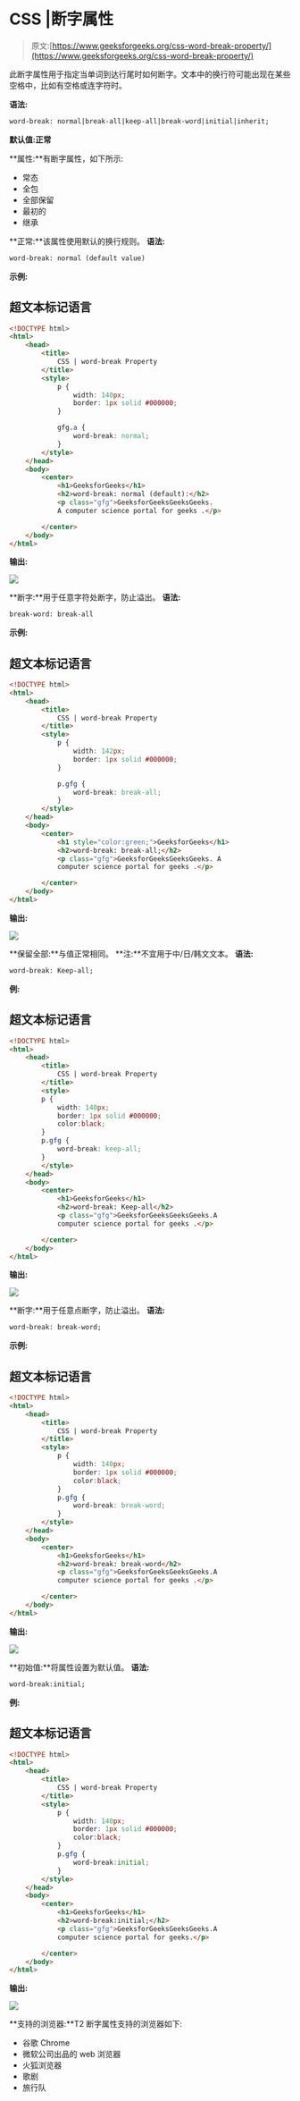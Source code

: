 # CSS |断字属性

> 原文:[https://www.geeksforgeeks.org/css-word-break-property/](https://www.geeksforgeeks.org/css-word-break-property/)

此断字属性用于指定当单词到达行尾时如何断字。文本中的换行符可能出现在某些空格中，比如有空格或连字符时。

**语法:**

```html
word-break: normal|break-all|keep-all|break-word|initial|inherit;
```

**默认值:正常**

**属性:**有断字属性，如下所示:

*   常态
*   全包
*   全部保留
*   最初的
*   继承

**正常:**该属性使用默认的换行规则。
**语法:**

```html
word-break: normal (default value)
```

**示例:**

## 超文本标记语言

```html
<!DOCTYPE html>
<html>
    <head>
        <title>
            CSS | word-break Property
        </title>
        <style>
            p {
                width: 140px;
                border: 1px solid #000000;
            }

            gfg.a {
                word-break: normal;
            }
        </style>
    </head>
    <body>
        <center>
            <h1>GeeksforGeeks</h1>
            <h2>word-break: normal (default):</h2>
            <p class="gfg">GeeksforGeeksGeeksGeeks.
            A computer science portal for geeks .</p>

        </center>
    </body>
</html>                   
```

**输出:**

![](img/ba42816bcf20faf618c3565da332cbe6.png)

**断字:**用于任意字符处断字，防止溢出。
**语法:**

```html
break-word: break-all
```

**示例:**

## 超文本标记语言

```html
<!DOCTYPE html>
<html>
    <head>
        <title>
            CSS | word-break Property
        </title>
        <style>
            p {
                width: 142px;
                border: 1px solid #000000;
            }

            p.gfg {
                word-break: break-all;
            }
        </style>
    </head>
    <body>
        <center>
            <h1 style="color:green;">GeeksforGeeks</h1>
            <h2>word-break: break-all;</h2>
            <p class="gfg">GeeksforGeeksGeeksGeeks. A
            computer science portal for geeks .</p>

        </center>
    </body>
</html>
```

**输出:**

![](img/9ef2b2a9e6d70fb26d4a043c6ecdd96d.png)

**保留全部:**与值正常相同。
**注:**不宜用于中/日/韩文文本。
**语法:**

```html
word-break: Keep-all;
```

**例:**

## 超文本标记语言

```html
<!DOCTYPE html>
<html>
    <head>
        <title>
            CSS | word-break Property
        </title>
        <style>
        p {
            width: 140px;
            border: 1px solid #000000;
            color:black;
        }
        p.gfg {
            word-break: keep-all;
        }
        </style>
    </head>
    <body>
        <center>
            <h1>GeeksforGeeks</h1>
            <h2>word-break: Keep-all</h2>
            <p class="gfg">GeeksforGeeksGeeksGeeks.A
            computer science portal for geeks .</p>

        </center>
    </body>
</html>
```

**输出:**

![](img/2e40c001682022bdbc111c2a4512b47d.png)

**断字:**用于任意点断字，防止溢出。
**语法:**

```html
word-break: break-word;
```

**示例:**

## 超文本标记语言

```html
<!DOCTYPE html>
<html>
    <head>
        <title>
            CSS | word-break Property
        </title>
        <style>
            p {
                width: 140px;
                border: 1px solid #000000;
                color:black;
            }
            p.gfg {
                word-break: break-word;
            }
        </style>
    </head>
    <body>
        <center>
            <h1>GeeksforGeeks</h1>
            <h2>word-break: break-word</h2>
            <p class="gfg">GeeksforGeeksGeeksGeeks.A
            computer science portal for geeks .</p>

        </center>
    </body>
</html>
```

**输出:**

![](img/059edfb462cf7732c9cc5f272df00748.png)

**初始值:**将属性设置为默认值。
**语法:**

```html
word-break:initial;
```

**例:**

## 超文本标记语言

```html
<!DOCTYPE html>
<html>
    <head>
        <title>
            CSS | word-break Property
        </title>
        <style>
            p {
                width: 140px;
                border: 1px solid #000000;
                color:black;
            }
            p.gfg {
                word-break:initial;
            }
        </style>
    </head>
    <body>
        <center>
            <h1>GeeksforGeeks</h1>
            <h2>word-break:initial;</h2>
            <p class="gfg">GeeksforGeeksGeeksGeeks.A
            computer science portal for geeks.</p>

        </center>
    </body>
</html>
```

**输出:**

![](img/c1ba5ecb633cef8cf84f439e6e754ccd.png)

**支持的浏览器:**T2 断字属性支持的浏览器如下:

*   谷歌 Chrome
*   微软公司出品的 web 浏览器
*   火狐浏览器
*   歌剧
*   旅行队